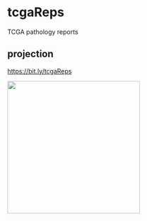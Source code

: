 # tcgaReps
TCGA pathology reports

## projection
https://bit.ly/tcgaReps

<img src="https://epiverse.github.io/cli/bit.ly_tcgaReps.png" width=300 height=300>

